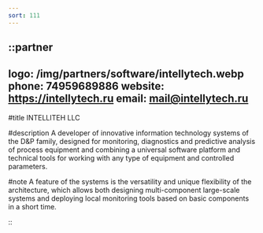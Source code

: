 ```yaml
---
sort: 111
---
```


::partner
---
logo: /img/partners/software/intellytech.webp
phone: 74959689886
website: https://intellytech.ru
email: mail@intellytech.ru
---

#title
INTELLITEH LLC

#description
A developer of innovative information technology systems of the D&P family, designed for monitoring, diagnostics and predictive analysis of process equipment and combining a universal software platform and technical tools for working with any type of equipment and controlled parameters.

#note
A feature of the systems is the versatility and unique flexibility of the architecture, which allows both designing multi-component large-scale systems and deploying local monitoring tools based on basic components in a short time.

::
